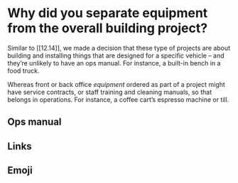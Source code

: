 # Why did you separate equipment from the overall building project?

Similar to [[12.14]], we made a decision that these type of projects are about building and installing things that are designed for a specific vehicle – and they’re unlikely to have an ops manual. For instance, a built-in bench in a food truck.

Whereas front or back office _equipment_ ordered as part of a project might have service contracts, or staff training and cleaning manuals, so that belongs in operations. For instance, a coffee cart’s espresso machine or till.

## Ops manual

## Links

## Emoji

